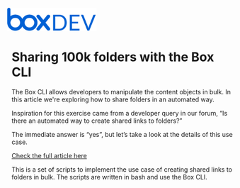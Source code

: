 <img src="images/box-dev-logo-clip.png" 
alt= “box-dev-logo” 
style="margin-left:-10px;"
width=40%;>

# Sharing 100k folders with the Box CLI

The Box CLI allows developers to manipulate the content objects in bulk. In this article we're exploring how to share folders in an automated way.

Inspiration for this exercise came from a developer query in our forum, “Is there an automated way to create shared links to folders?”

The immediate answer is “yes”, but let’s take a look at the details of this use case.

[Check the full article here](https://medium.com/box-developer-blog/sharing-100k-folders-with-the-box-platform-a74f7daa255a)

This is a set of scripts to implement the use case of creating shared links to folders in bulk. The scripts are written in bash and use the Box CLI.
